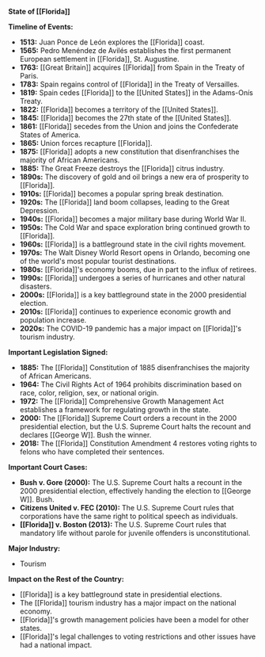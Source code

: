 **State of [[Florida]]**

**Timeline of Events:**

* **1513:** Juan Ponce de León explores the [[Florida]] coast.
* **1565:** Pedro Menéndez de Avilés establishes the first permanent European settlement in [[Florida]], St. Augustine.
* **1763:** [[Great Britain]] acquires [[Florida]] from Spain in the Treaty of Paris.
* **1783:** Spain regains control of [[Florida]] in the Treaty of Versailles.
* **1819:** Spain cedes [[Florida]] to the [[United States]] in the Adams-Onís Treaty.
* **1822:** [[Florida]] becomes a territory of the [[United States]].
* **1845:** [[Florida]] becomes the 27th state of the [[United States]].
* **1861:** [[Florida]] secedes from the Union and joins the Confederate States of America.
* **1865:** Union forces recapture [[Florida]].
* **1875:** [[Florida]] adopts a new constitution that disenfranchises the majority of African Americans.
* **1885:** The Great Freeze destroys the [[Florida]] citrus industry.
* **1890s:** The discovery of gold and oil brings a new era of prosperity to [[Florida]].
* **1910s:** [[Florida]] becomes a popular spring break destination.
* **1920s:** The [[Florida]] land boom collapses, leading to the Great Depression.
* **1940s:** [[Florida]] becomes a major military base during World War II.
* **1950s:** The Cold War and space exploration bring continued growth to [[Florida]].
* **1960s:** [[Florida]] is a battleground state in the civil rights movement.
* **1970s:** The Walt Disney World Resort opens in Orlando, becoming one of the world's most popular tourist destinations.
* **1980s:** [[Florida]]'s economy booms, due in part to the influx of retirees.
* **1990s:** [[Florida]] undergoes a series of hurricanes and other natural disasters.
* **2000s:** [[Florida]] is a key battleground state in the 2000 presidential election.
* **2010s:** [[Florida]] continues to experience economic growth and population increase.
* **2020s:** The COVID-19 pandemic has a major impact on [[Florida]]'s tourism industry.

**Important Legislation Signed:**

* **1885:** The [[Florida]] Constitution of 1885 disenfranchises the majority of African Americans.
* **1964:** The Civil Rights Act of 1964 prohibits discrimination based on race, color, religion, sex, or national origin.
* **1972:** The [[Florida]] Comprehensive Growth Management Act establishes a framework for regulating growth in the state.
* **2000:** The [[Florida]] Supreme Court orders a recount in the 2000 presidential election, but the U.S. Supreme Court halts the recount and declares [[George W]]. Bush the winner.
* **2018:** The [[Florida]] Constitution Amendment 4 restores voting rights to felons who have completed their sentences.

**Important Court Cases:**

* **Bush v. Gore (2000):** The U.S. Supreme Court halts a recount in the 2000 presidential election, effectively handing the election to [[George W]]. Bush.
* **Citizens United v. FEC (2010):** The U.S. Supreme Court rules that corporations have the same right to political speech as individuals.
* **[[Florida]] v. Boston (2013):** The U.S. Supreme Court rules that mandatory life without parole for juvenile offenders is unconstitutional.

**Major Industry:**

* Tourism

**Impact on the Rest of the Country:**

* [[Florida]] is a key battleground state in presidential elections.
* The [[Florida]] tourism industry has a major impact on the national economy.
* [[Florida]]'s growth management policies have been a model for other states.
* [[Florida]]'s legal challenges to voting restrictions and other issues have had a national impact.